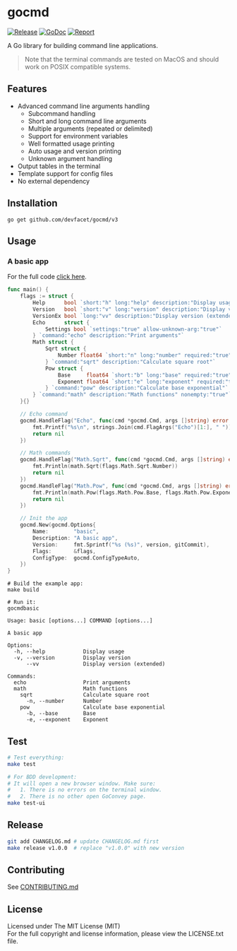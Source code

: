 # gocmd

[![Release][release-image]][release-url] [![GoDoc][doc-image]][doc-url] [![Report][report-image]][report-url]

A Go library for building command line applications.

> Note that the terminal commands are tested on MacOS and should work on POSIX compatible systems.

## Features

- Advanced command line arguments handling
	- Subcommand handling
	- Short and long command line arguments
	- Multiple arguments (repeated or delimited)
	- Support for environment variables
	- Well formatted usage printing
	- Auto usage and version printing
	- Unknown argument handling
- Output tables in the terminal
- Template support for config files
- No external dependency

## Installation

```shell
go get github.com/devfacet/gocmd/v3
```

## Usage

### A basic app

For the full code [click here](examples/basic/main.go).

```go
func main() {
	flags := struct {
		Help      bool `short:"h" long:"help" description:"Display usage" global:"true"`
		Version   bool `short:"v" long:"version" description:"Display version"`
		VersionEx bool `long:"vv" description:"Display version (extended)"`
		Echo      struct {
			Settings bool `settings:"true" allow-unknown-arg:"true"`
		} `command:"echo" description:"Print arguments"`
		Math struct {
			Sqrt struct {
				Number float64 `short:"n" long:"number" required:"true" description:"Number"`
			} `command:"sqrt" description:"Calculate square root"`
			Pow struct {
				Base     float64 `short:"b" long:"base" required:"true" description:"Base"`
				Exponent float64 `short:"e" long:"exponent" required:"true" description:"Exponent"`
			} `command:"pow" description:"Calculate base exponential"`
		} `command:"math" description:"Math functions" nonempty:"true"`
	}{}

	// Echo command
	gocmd.HandleFlag("Echo", func(cmd *gocmd.Cmd, args []string) error {
		fmt.Printf("%s\n", strings.Join(cmd.FlagArgs("Echo")[1:], " "))
		return nil
	})

	// Math commands
	gocmd.HandleFlag("Math.Sqrt", func(cmd *gocmd.Cmd, args []string) error {
		fmt.Println(math.Sqrt(flags.Math.Sqrt.Number))
		return nil
	})
	gocmd.HandleFlag("Math.Pow", func(cmd *gocmd.Cmd, args []string) error {
		fmt.Println(math.Pow(flags.Math.Pow.Base, flags.Math.Pow.Exponent))
		return nil
	})

	// Init the app
	gocmd.New(gocmd.Options{
		Name:        "basic",
		Description: "A basic app",
		Version:     fmt.Sprintf("%s (%s)", version, gitCommit),
		Flags:       &flags,
		ConfigType:  gocmd.ConfigTypeAuto,
	})
}
```
```shell
# Build the example app:
make build

# Run it:
gocmdbasic
```
```shell
Usage: basic [options...] COMMAND [options...]

A basic app

Options:
  -h, --help         	Display usage
  -v, --version      	Display version
      --vv           	Display version (extended)

Commands:
  echo               	Print arguments
  math               	Math functions
    sqrt             	Calculate square root
      -n, --number   	Number
    pow              	Calculate base exponential
      -b, --base     	Base
      -e, --exponent 	Exponent
```

## Test

```sh
# Test everything:
make test

# For BDD development:
# It will open a new browser window. Make sure:
#   1. There is no errors on the terminal window.
#   2. There is no other open GoConvey page.
make test-ui
```

## Release

```sh
git add CHANGELOG.md # update CHANGELOG.md first
make release v1.0.0  # replace "v1.0.0" with new version
```

## Contributing

See [CONTRIBUTING.md](CONTRIBUTING.md)

## License

Licensed under The MIT License (MIT)  
For the full copyright and license information, please view the LICENSE.txt file.


[doc-url]: https://pkg.go.dev/github.com/devfacet/gocmd/v3
[doc-image]: https://godoc.org/github.com/devfacet/gocmd?status.svg

[release-url]: https://github.com/devfacet/gocmd/releases/latest
[release-image]: https://img.shields.io/github/release/devfacet/gocmd.svg?style=flat-square

[report-url]: https://goreportcard.com/report/github.com/devfacet/gocmd
[report-image]: https://goreportcard.com/badge/github.com/devfacet/gocmd?style=flat-square

